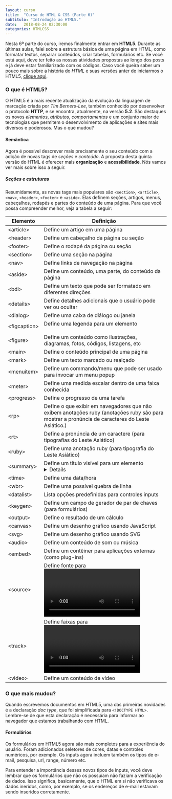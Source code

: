 ```yaml
---
layout: curso
title:  "Curso de HTML & CSS (Parte 6)"
subtitulo: "Introdução ao HTML5."
date:   2018-08-24 02:30:00
categories: HTMLCSS
---
```


Nesta 6ª parte do curso, iremos finalmente entrar em **HTML5**. Durante as últimas aulas, falei sobre a estrutura básica de uma página em HTML, como formatar textos, separar conteúdos, criar tabelas, formulários etc. Se você está aqui, deve ter feito as nossas atividades propostas ao longo dos posts e já deve estar familiarizado com os códigos. Caso você queira saber um pouco mais sobre a história do *HTML* e suas versões anter de iniciarmos o HTML5, [clique aqui](https://pt.wikipedia.org/wiki/HTML#Hist%C3%B3ria).

### O que é HTML5?

O HTML5 é a mais recente atualização da evolução da linguagem de marcação criada por *Tim Berners-Lee*, também conhecido por desenvolver o protocolo **HTTP**, e se encontra, atualmente, na versão **5.2**. São destaques os novos *elementos*, *atributos*, *comportamentos* e um conjunto maior de tecnologias que permitem o desenvolvimento de aplicações e sites mais diversos e poderosos. Mas o que mudou?

#### Semântica

Agora é possível descrever mais precisamente o seu conteúdo com a adição de novas tags de *seções* e *conteúdo*. A proposta desta quinta versão do HTML é oferecer mais **organização** e **acessibilidade**. Nós vamos ver mais sobre isso a seguir.

##### Seções e estruturas

Resumidamente, as novas tags mais populares são ```<section>```, ```<article>```, ```<nav>```, ```<header>```, ```<footer>``` e ```<aside>```. Elas definem seções, artigos, menus, cabeçalhos, rodapés e partes do conteúdo de uma página. Para que você possa compreender melhor, veja a tabela a seguir:

Elemento    |    Definição
------------|-----------------------------------------
&#60;article>	  | Define um artigo em uma página
&#60;header>	  | Define um cabeçalho da página ou seção
&#60;footer>	  | Define o rodapé da página ou seção
&#60;section>	  | Define uma seção na página
&#60;nav>	      | Define links de navegação na página
&#60;aside>	    | Define um conteúdo, uma parte, do conteúdo da página
&#60;bdi>       | Define um texto que pode ser formatado em diferentes direções
&#60;details>	  | Define detalhes adicionais que o usuário pode ver ou ocultar
&#60;dialog>	  | Define uma caixa de diálogo ou janela
&#60;figcaption>|	Define uma legenda para um elemento <figure>
&#60;figure>	  | Define um conteúdo como ilustrações, diagramas, fotos, códigos, listagens, etc
&#60;main>	    | Define o conteúdo principal de uma página
&#60;mark>	    | Define um texto marcado ou realçado
&#60;menuitem>	| Define um commando/menu que pode ser usado para invocar um menu popup
&#60;meter>	    | Define uma medida escalar dentro de uma faixa conhecida
&#60;progress>	| Define o progresso de uma tarefa
&#60;rp>	      | Define o que exibir em navegadores que não exibem anotações ruby (anotações ruby são para mostrar a pronúncia de caracteres do Leste Asiático.)
&#60;rt>	      | Define a pronúncia de um caractere (para tipografias do Leste Asiático)
&#60;ruby>	    | Define uma anotação ruby (para tipografia do Leste Asiático)
&#60;summary>	  | Define um título visível para um elemento <details>
&#60;time>	    | Define uma data/hora
&#60;wbr>	      | Define uma possível quebra de linha
&#60;datalist>	| Lista opções predefinidas para controles inputs
&#60;keygen>	  | Define um campo de gerador de par de chaves (para formulários)
&#60;output>	  | Define o resultado de um cálculo
&#60;canvas>	  | Define um desenho gráfico usando JavaScript
&#60;svg>	      | Define um desenho gráfico usando SVG
&#60;audio>	    | Define um conteúdo de som ou música
&#60;embed>	    | Define um contêiner para aplicações externas (como plug-ins)
&#60;source>	  | Define fonte para <video> e <audio>
&#60;track>	    | Define faixas para <video> e <audio>
&#60;video>	    | Define um conteúdo de vídeo
  
### O que mais mudou?

Quando escrevemos documentos em HTML5, uma das primeiras novidades é a declaração *doc type*, que foi simplificada para ```<!DOCTYPE HTML>```. Lembre-se de que esta declaração é necessária para informar ao navegador que estamos trabalhando com HTML.

#### Formulários

Os formulários em HTML5 agora são mais completos para a experiência do usuário. Foram adicionados seletores de cores, datas e controles numéricos, por exemplo. Os inputs agora incluem também os tipos de e-mail, pesquisa, url, range, número etc.

Para entender a importância desses novos tipos de inputs, você deve lembrar que os formulários que não os possuíam não faziam a verificação de dados. Isso significa, basicamente, que o HTML em si não verificava os dados ineridos, como, por exemplo, se os endereços de e-mail estavam sendo inseridos corretamente.
